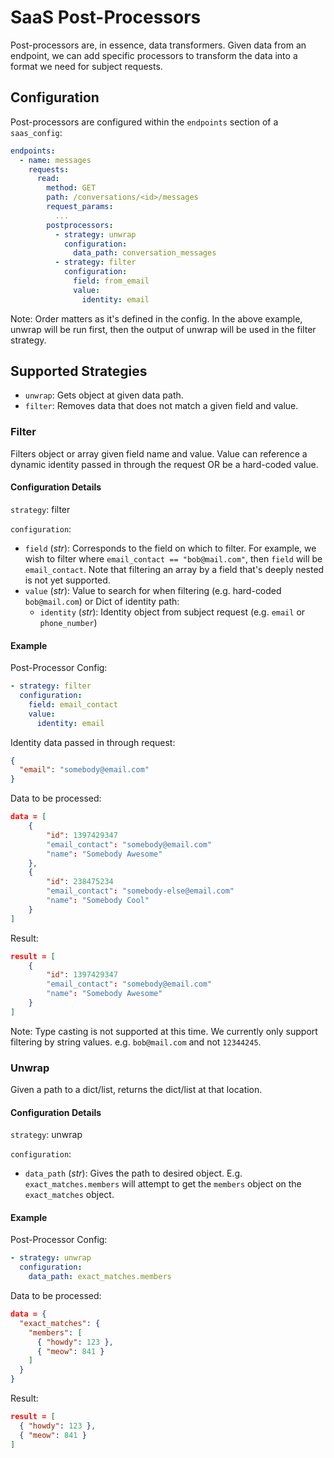 # SaaS Post-Processors

Post-processors are, in essence, data transformers. Given data from an endpoint, we can add specific processors to transform the data into a format we need for subject requests.

## Configuration

Post-processors are configured within the `endpoints` section of a `saas_config`:

```yaml
endpoints:
  - name: messages
    requests:
      read:
        method: GET
        path: /conversations/<id>/messages
        request_params:
          ...
        postprocessors:
          - strategy: unwrap
            configuration:
              data_path: conversation_messages
          - strategy: filter
            configuration:
              field: from_email
              value:
                identity: email
```

Note: Order matters as it's defined in the config. In the above example, unwrap will be run first, then the output of unwrap will be used in the filter strategy.


## Supported Strategies
- `unwrap`: Gets object at given data path.
- `filter`: Removes data that does not match a given field and value.


### Filter

Filters object or array given field name and value. Value can reference a dynamic identity passed in through the request OR be a hard-coded value.

#### Configuration Details

`strategy`: filter

`configuration`:

- `field` (_str_): Corresponds to the field on which to filter. For example, we wish to filter where `email_contact == "bob@mail.com"`, then `field` will be `email_contact`. Note that filtering an array by a field that's deeply nested is not yet supported.
- `value` (_str_): Value to search for when filtering (e.g. hard-coded `bob@mail.com`) or Dict of identity path:
    - `identity` (_str_): Identity object from subject request (e.g. `email` or `phone_number`)


#### Example

Post-Processor Config:
```yaml
- strategy: filter
  configuration:
    field: email_contact
    value:
      identity: email
```

Identity data passed in through request:

```json
{
  "email": "somebody@email.com"
}
```

Data to be processed:
```json
data = [
    {
        "id": 1397429347
        "email_contact": "somebody@email.com"
        "name": "Somebody Awesome"
    },
    {
        "id": 238475234
        "email_contact": "somebody-else@email.com"
        "name": "Somebody Cool"
    }
]
```

Result:
```json
result = [
    {
        "id": 1397429347
        "email_contact": "somebody@email.com"
        "name": "Somebody Awesome"
    }
]
```

Note: Type casting is not supported at this time. We currently only support filtering by string values. e.g. `bob@mail.com` and not `12344245`.


### Unwrap

Given a path to a dict/list, returns the dict/list at that location.

#### Configuration Details

`strategy`: unwrap

`configuration`:

- `data_path` (_str_): Gives the path to desired object. E.g. `exact_matches.members` will attempt to get the `members` object on the `exact_matches` object.


#### Example

Post-Processor Config:
```yaml
- strategy: unwrap
  configuration:
    data_path: exact_matches.members
```

Data to be processed:
```json
data = {
  "exact_matches": {
    "members": [
      { "howdy": 123 },
      { "meow": 841 }
    ]
  }
}   
```
Result:
```json
result = [
  { "howdy": 123 },
  { "meow": 841 }
]
```


